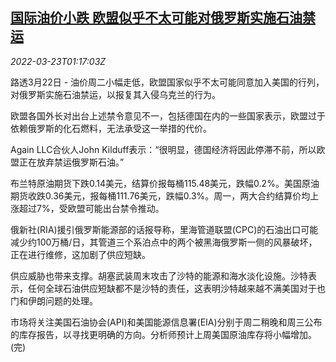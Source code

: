 <!--1647999062000-->
[国际油价小跌 欧盟似乎不太可能对俄罗斯实施石油禁运](https://cn.reuters.com/article/global-oil-drv-0323-idCNKCS2LK02Q)
------

<div><i>2022-03-23T01:17:03Z</i></div><p>路透3月22日 - 油价周二小幅走低，欧盟国家似乎不太可能同意加入美国的行列，对俄罗斯实施石油禁运，以报复其入侵乌克兰的行为。</p><p>欧盟各国外长对出台上述禁令意见不一，包括德国在内的一些国家表示，欧盟过于依赖俄罗斯的化石燃料，无法承受这一举措的代价。</p><p>Again LLC合伙人John Kilduff表示：“很明显，德国经济将因此停滞不前，所以欧盟正在放弃禁运俄罗斯石油。”</p><p>布兰特原油期货下跌0.14美元，结算价报每桶115.48美元，跌幅0.2%。美国原油期货收跌0.36美元，报每桶111.76美元，跌幅0.3%。周一，两大合约结算价均上涨超过7%，受欧盟可能出台禁令推动。</p><p>俄新社(RIA)援引俄罗斯能源部的话报导称，里海管道联盟(CPC)的石油出口可能减少约100万桶/日，其管道三个系泊点中的两个被黑海俄罗斯一侧的风暴破坏，正在进行维修，这加剧了供应短缺。</p><p>供应威胁也带来支撑。胡塞武装周末攻击了沙特的能源和海水淡化设施。沙特表示，任何全球石油供应短缺都不是沙特的责任，这表明沙特越来越不满美国对于也门和伊朗问题的处理。</p><p>市场将关注美国石油协会(API)和美国能源信息署(EIA)分别于周二稍晚和周三公布的库存报告，以寻找更明确的方向。分析师预计上周美国原油库存将小幅增加。(完)</p>
